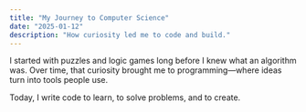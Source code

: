 ```yaml
---
title: "My Journey to Computer Science"
date: "2025-01-12"
description: "How curiosity led me to code and build."
---
```


I started with puzzles and logic games long before I knew what an algorithm was. Over time, that curiosity brought me to programming—where ideas turn into tools people use.

Today, I write code to learn, to solve problems, and to create.


